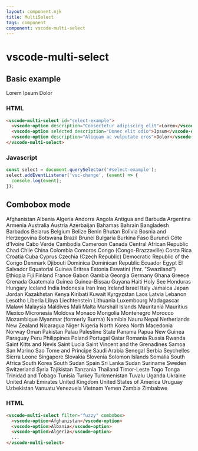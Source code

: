 ```yaml
---
layout: component.njk
title: MultiSelect
tags: component
component: vscode-multi-select
---
```


# vscode-multi-select

## Basic example

<component-preview>
  <vscode-multi-select id="select-example">
    <vscode-option description="Consectetur adipiscing elit">Lorem</vscode-option>
    <vscode-option selected description="Donec elit odio">Ipsum</vscode-option>
    <vscode-option description="Aliquam ac vulputate eros">Dolor</vscode-option>
  </vscode-multi-select>
</component-preview>
<script>
  const select = document.querySelector('#select-example');
  select.addEventListener('vsc-change', (event) => {
    console.log(event);
  });
</script>

### HTML

```html
<vscode-multi-select id="select-example">
  <vscode-option description="Consectetur adipiscing elit">Lorem</vscode-option>
  <vscode-option selected description="Donec elit odio">Ipsum</vscode-option>
  <vscode-option description="Aliquam ac vulputate eros">Dolor</vscode-option>
</vscode-multi-select>
```

### Javascript

```javascript
const select = document.querySelector('#select-example');
select.addEventListener('vsc-change', (event) => {
  console.log(event);
});
```

## Combobox mode

<component-preview>
  <vscode-multi-select filter="fuzzy" combobox>
    <vscode-option>Afghanistan</vscode-option>
    <vscode-option>Albania</vscode-option>
    <vscode-option>Algeria</vscode-option>
    <vscode-option>Andorra</vscode-option>
    <vscode-option>Angola</vscode-option>
    <vscode-option>Antigua and Barbuda</vscode-option>
    <vscode-option>Argentina</vscode-option>
    <vscode-option>Armenia</vscode-option>
    <vscode-option>Australia</vscode-option>
    <vscode-option>Austria</vscode-option>
    <vscode-option>Azerbaijan</vscode-option>
    <vscode-option>Bahamas</vscode-option>
    <vscode-option>Bahrain</vscode-option>
    <vscode-option>Bangladesh</vscode-option>
    <vscode-option>Barbados</vscode-option>
    <vscode-option>Belarus</vscode-option>
    <vscode-option>Belgium</vscode-option>
    <vscode-option>Belize</vscode-option>
    <vscode-option>Benin</vscode-option>
    <vscode-option>Bhutan</vscode-option>
    <vscode-option>Bolivia</vscode-option>
    <vscode-option>Bosnia and Herzegovina</vscode-option>
    <vscode-option>Botswana</vscode-option>
    <vscode-option>Brazil</vscode-option>
    <vscode-option>Brunei</vscode-option>
    <vscode-option>Bulgaria</vscode-option>
    <vscode-option>Burkina Faso</vscode-option>
    <vscode-option>Burundi</vscode-option>
    <vscode-option>Côte d'Ivoire</vscode-option>
    <vscode-option>Cabo Verde</vscode-option>
    <vscode-option>Cambodia</vscode-option>
    <vscode-option>Cameroon</vscode-option>
    <vscode-option>Canada</vscode-option>
    <vscode-option>Central African Republic</vscode-option>
    <vscode-option>Chad</vscode-option>
    <vscode-option>Chile</vscode-option>
    <vscode-option>China</vscode-option>
    <vscode-option>Colombia</vscode-option>
    <vscode-option>Comoros</vscode-option>
    <vscode-option>Congo (Congo-Brazzaville)</vscode-option>
    <vscode-option>Costa Rica</vscode-option>
    <vscode-option>Croatia</vscode-option>
    <vscode-option>Cuba</vscode-option>
    <vscode-option>Cyprus</vscode-option>
    <vscode-option>Czechia (Czech Republic)</vscode-option>
    <vscode-option>Democratic Republic of the Congo</vscode-option>
    <vscode-option>Denmark</vscode-option>
    <vscode-option>Djibouti</vscode-option>
    <vscode-option>Dominica</vscode-option>
    <vscode-option>Dominican Republic</vscode-option>
    <vscode-option>Ecuador</vscode-option>
    <vscode-option>Egypt</vscode-option>
    <vscode-option>El Salvador</vscode-option>
    <vscode-option>Equatorial Guinea</vscode-option>
    <vscode-option>Eritrea</vscode-option>
    <vscode-option>Estonia</vscode-option>
    <vscode-option>Eswatini (fmr. "Swaziland")</vscode-option>
    <vscode-option>Ethiopia</vscode-option>
    <vscode-option>Fiji</vscode-option>
    <vscode-option>Finland</vscode-option>
    <vscode-option>France</vscode-option>
    <vscode-option>Gabon</vscode-option>
    <vscode-option>Gambia</vscode-option>
    <vscode-option>Georgia</vscode-option>
    <vscode-option>Germany</vscode-option>
    <vscode-option>Ghana</vscode-option>
    <vscode-option>Greece</vscode-option>
    <vscode-option>Grenada</vscode-option>
    <vscode-option>Guatemala</vscode-option>
    <vscode-option>Guinea</vscode-option>
    <vscode-option>Guinea-Bissau</vscode-option>
    <vscode-option>Guyana</vscode-option>
    <vscode-option>Haiti</vscode-option>
    <vscode-option>Holy See</vscode-option>
    <vscode-option>Honduras</vscode-option>
    <vscode-option>Hungary</vscode-option>
    <vscode-option>Iceland</vscode-option>
    <vscode-option>India</vscode-option>
    <vscode-option>Indonesia</vscode-option>
    <vscode-option>Iran</vscode-option>
    <vscode-option>Iraq</vscode-option>
    <vscode-option>Ireland</vscode-option>
    <vscode-option>Israel</vscode-option>
    <vscode-option>Italy</vscode-option>
    <vscode-option>Jamaica</vscode-option>
    <vscode-option>Japan</vscode-option>
    <vscode-option>Jordan</vscode-option>
    <vscode-option>Kazakhstan</vscode-option>
    <vscode-option>Kenya</vscode-option>
    <vscode-option>Kiribati</vscode-option>
    <vscode-option>Kuwait</vscode-option>
    <vscode-option>Kyrgyzstan</vscode-option>
    <vscode-option>Laos</vscode-option>
    <vscode-option>Latvia</vscode-option>
    <vscode-option>Lebanon</vscode-option>
    <vscode-option>Lesotho</vscode-option>
    <vscode-option>Liberia</vscode-option>
    <vscode-option>Libya</vscode-option>
    <vscode-option>Liechtenstein</vscode-option>
    <vscode-option>Lithuania</vscode-option>
    <vscode-option>Luxembourg</vscode-option>
    <vscode-option>Madagascar</vscode-option>
    <vscode-option>Malawi</vscode-option>
    <vscode-option>Malaysia</vscode-option>
    <vscode-option>Maldives</vscode-option>
    <vscode-option>Mali</vscode-option>
    <vscode-option>Malta</vscode-option>
    <vscode-option>Marshall Islands</vscode-option>
    <vscode-option>Mauritania</vscode-option>
    <vscode-option>Mauritius</vscode-option>
    <vscode-option>Mexico</vscode-option>
    <vscode-option>Micronesia</vscode-option>
    <vscode-option>Moldova</vscode-option>
    <vscode-option>Monaco</vscode-option>
    <vscode-option>Mongolia</vscode-option>
    <vscode-option>Montenegro</vscode-option>
    <vscode-option>Morocco</vscode-option>
    <vscode-option>Mozambique</vscode-option>
    <vscode-option>Myanmar (formerly Burma)</vscode-option>
    <vscode-option>Namibia</vscode-option>
    <vscode-option>Nauru</vscode-option>
    <vscode-option>Nepal</vscode-option>
    <vscode-option>Netherlands</vscode-option>
    <vscode-option>New Zealand</vscode-option>
    <vscode-option>Nicaragua</vscode-option>
    <vscode-option>Niger</vscode-option>
    <vscode-option>Nigeria</vscode-option>
    <vscode-option>North Korea</vscode-option>
    <vscode-option>North Macedonia</vscode-option>
    <vscode-option>Norway</vscode-option>
    <vscode-option>Oman</vscode-option>
    <vscode-option>Pakistan</vscode-option>
    <vscode-option>Palau</vscode-option>
    <vscode-option>Palestine State</vscode-option>
    <vscode-option>Panama</vscode-option>
    <vscode-option>Papua New Guinea</vscode-option>
    <vscode-option>Paraguay</vscode-option>
    <vscode-option>Peru</vscode-option>
    <vscode-option>Philippines</vscode-option>
    <vscode-option>Poland</vscode-option>
    <vscode-option>Portugal</vscode-option>
    <vscode-option>Qatar</vscode-option>
    <vscode-option>Romania</vscode-option>
    <vscode-option>Russia</vscode-option>
    <vscode-option>Rwanda</vscode-option>
    <vscode-option>Saint Kitts and Nevis</vscode-option>
    <vscode-option>Saint Lucia</vscode-option>
    <vscode-option>Saint Vincent and the Grenadines</vscode-option>
    <vscode-option>Samoa</vscode-option>
    <vscode-option>San Marino</vscode-option>
    <vscode-option>Sao Tome and Principe</vscode-option>
    <vscode-option>Saudi Arabia</vscode-option>
    <vscode-option>Senegal</vscode-option>
    <vscode-option>Serbia</vscode-option>
    <vscode-option>Seychelles</vscode-option>
    <vscode-option>Sierra Leone</vscode-option>
    <vscode-option>Singapore</vscode-option>
    <vscode-option>Slovakia</vscode-option>
    <vscode-option>Slovenia</vscode-option>
    <vscode-option>Solomon Islands</vscode-option>
    <vscode-option>Somalia</vscode-option>
    <vscode-option>South Africa</vscode-option>
    <vscode-option>South Korea</vscode-option>
    <vscode-option>South Sudan</vscode-option>
    <vscode-option>Spain</vscode-option>
    <vscode-option>Sri Lanka</vscode-option>
    <vscode-option>Sudan</vscode-option>
    <vscode-option>Suriname</vscode-option>
    <vscode-option>Sweden</vscode-option>
    <vscode-option>Switzerland</vscode-option>
    <vscode-option>Syria</vscode-option>
    <vscode-option>Tajikistan</vscode-option>
    <vscode-option>Tanzania</vscode-option>
    <vscode-option>Thailand</vscode-option>
    <vscode-option>Timor-Leste</vscode-option>
    <vscode-option>Togo</vscode-option>
    <vscode-option>Tonga</vscode-option>
    <vscode-option>Trinidad and Tobago</vscode-option>
    <vscode-option>Tunisia</vscode-option>
    <vscode-option>Turkey</vscode-option>
    <vscode-option>Turkmenistan</vscode-option>
    <vscode-option>Tuvalu</vscode-option>
    <vscode-option>Uganda</vscode-option>
    <vscode-option>Ukraine</vscode-option>
    <vscode-option>United Arab Emirates</vscode-option>
    <vscode-option>United Kingdom</vscode-option>
    <vscode-option>United States of America</vscode-option>
    <vscode-option>Uruguay</vscode-option>
    <vscode-option>Uzbekistan</vscode-option>
    <vscode-option>Vanuatu</vscode-option>
    <vscode-option>Venezuela</vscode-option>
    <vscode-option>Vietnam</vscode-option>
    <vscode-option>Yemen</vscode-option>
    <vscode-option>Zambia</vscode-option>
    <vscode-option>Zimbabwe</vscode-option>
  </vscode-multi-select>
</component-preview>

### HTML

```html
<vscode-multi-select filter="fuzzy" combobox>
  <vscode-option>Afghanistan</vscode-option>
  <vscode-option>Albania</vscode-option>
  <vscode-option>Algeria</vscode-option>
  ...
</vscode-multi-select>
```